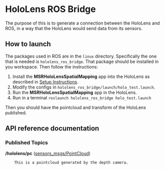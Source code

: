 # HoloLens ROS Bridge

The purpose of this is to generate a connection between the HoloLens and ROS, in a way that the HoloLens would send data from its sensors.

## How to launch

The packages used in ROS are in the `linux` directory. Specifically the one that is needed is `hololens_ros_bridge`. That package should be installed in you workspace. Then follow the instructions:

1. Install the **MSRHoloLensSpatialMapping** app into the HoloLens as described in [Setup Instructions](Setup/SETUP.md).
2. Modify the configs in `hololens_ros_bridge/launch/holo_test.launch`.
3. Run the **MSRHoloLensSpatialMapping** app in the HoloLens.
4. Run in a terminal `roslaunch hololens_ros_bridge holo_test.launch`

Then you should have the pointcloud and transform of the HoloLens published.

## API reference documentation

### Published Topics

**/hololens/pc** ([sensors_msgs/PointCloud](http://docs.ros.org/en/lunar/api/sensor_msgs/html/msg/PointCloud.html))

        This is a pointcloud generated by the depth camera.
